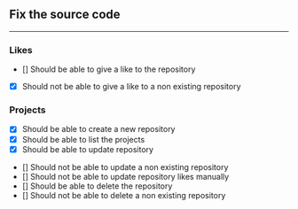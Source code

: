 ## Fix the source code

---


### Likes

- [] Should be able to give a like to the repository
- [X] Should not be able to give a like to a non existing repository


### Projects
- [X] Should be able to create a new repository
- [X] Should be able to list the projects
- [X] Should be able to update repository
- [] Should not be able to update a non existing repository
- [] Should not be able to update repository likes manually
- [] Should be able to delete the repository
- [] Should not be able to delete a non existing repository